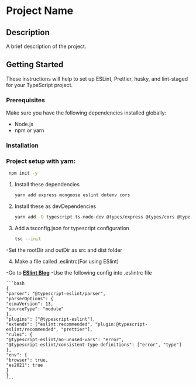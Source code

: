 # Project Name

## Description

A brief description of the project.

## Getting Started

These instructions will help to set up ESLint, Prettier, husky, and lint-staged for your TypeScript project.

### Prerequisites

Make sure you have the following dependencies installed globally:

- Node.js
- npm or yarn

### Installation

### Project setup with yarn:

```bash
 npm init -y
```

1. Install these dependencies

   ```bash
   yarn add express mongoose eslint dotenv cors
   ```

2. Install these as devDependencies

   ```bash
   yarn add -D typescript ts-node-dev @types/express @types/cors @typescript-eslint/eslint-plugin @typescript-eslint/parser eslint-config-prettier prettier lint-staged husky
   ```

3. Add a tsconfig.json for typescript configuration

   ```bash
   tsc --init
   ```

-Set the rootDir and outDir as src and dist folder

4. Make a file called .eslintrc(For using ESlint)

-Go to **[ESlint Blog](https://blog.logrocket.com/linting-typescript-eslint-prettier/)**
-Use the following config into .eslintrc file

    ```bash
    {
    "parser": "@typescript-eslint/parser",
    "parserOptions": {
    "ecmaVersion": 13,
    "sourceType": "module"
    },
    "plugins": ["@typescript-eslint"],
    "extends": ["eslint:recommended", "plugin:@typescript-eslint/recommended", "prettier"],
    "rules": {
    "@typescript-eslint/no-unused-vars": "error",
    "@typescript-eslint/consistent-type-definitions": ["error", "type"]
    },
    "env": {
    "browser": true,
    "es2021": true
    }
    }
    ```
